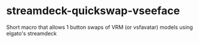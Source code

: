 # streamdeck-quickswap-vseeface
Short macro that allows 1 button swaps of VRM (or vsfavatar) models using elgato's streamdeck

